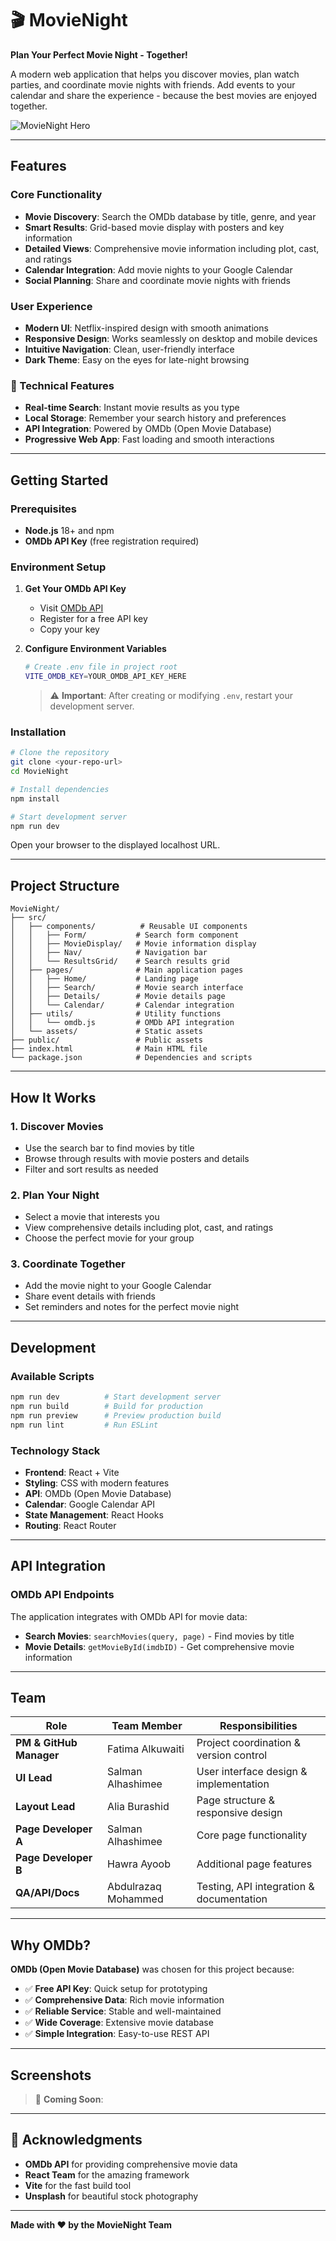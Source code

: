 # 🎬 MovieNight

**Plan Your Perfect Movie Night - Together!**

A modern web application that helps you discover movies, plan watch parties, and coordinate movie nights with friends. Add events to your calendar and share the experience - because the best movies are enjoyed together.

![MovieNight Hero](https://images.unsplash.com/photo-1489599849927-2ee91cede3ba?q=80&w=800&auto=format&fit=crop)

---

##  Features

###  Core Functionality
- **Movie Discovery**: Search the OMDb database by title, genre, and year
- **Smart Results**: Grid-based movie display with posters and key information
- **Detailed Views**: Comprehensive movie information including plot, cast, and ratings
- **Calendar Integration**: Add movie nights to your Google Calendar
- **Social Planning**: Share and coordinate movie nights with friends

###  User Experience
- **Modern UI**: Netflix-inspired design with smooth animations
- **Responsive Design**: Works seamlessly on desktop and mobile devices
- **Intuitive Navigation**: Clean, user-friendly interface
- **Dark Theme**: Easy on the eyes for late-night browsing

### 🔧 Technical Features
- **Real-time Search**: Instant movie results as you type
- **Local Storage**: Remember your search history and preferences
- **API Integration**: Powered by OMDb (Open Movie Database)
- **Progressive Web App**: Fast loading and smooth interactions

---

##  Getting Started

### Prerequisites

- **Node.js** 18+ and npm
- **OMDb API Key** (free registration required)

### Environment Setup

1. **Get Your OMDb API Key**
   - Visit [OMDb API](http://www.omdbapi.com/apikey.aspx)
   - Register for a free API key
   - Copy your key

2. **Configure Environment Variables**
   ```bash
   # Create .env file in project root
   VITE_OMDB_KEY=YOUR_OMDB_API_KEY_HERE
   ```

   > ⚠️ **Important**: After creating or modifying `.env`, restart your development server.

### Installation

```bash
# Clone the repository
git clone <your-repo-url>
cd MovieNight

# Install dependencies
npm install

# Start development server
npm run dev
```

Open your browser to the displayed localhost URL.

---

##  Project Structure

```
MovieNight/
├── src/
│   ├── components/          # Reusable UI components
│   │   ├── Form/           # Search form component
│   │   ├── MovieDisplay/   # Movie information display
│   │   ├── Nav/            # Navigation bar
│   │   └── ResultsGrid/    # Search results grid
│   ├── pages/              # Main application pages
│   │   ├── Home/           # Landing page
│   │   ├── Search/         # Movie search interface
│   │   ├── Details/        # Movie details page
│   │   └── Calendar/       # Calendar integration
│   ├── utils/              # Utility functions
│   │   └── omdb.js         # OMDb API integration
│   └── assets/             # Static assets
├── public/                 # Public assets
├── index.html              # Main HTML file
└── package.json            # Dependencies and scripts
```

---

##  How It Works

### 1. **Discover Movies**
   - Use the search bar to find movies by title
   - Browse through results with movie posters and details
   - Filter and sort results as needed

### 2. **Plan Your Night**
   - Select a movie that interests you
   - View comprehensive details including plot, cast, and ratings
   - Choose the perfect movie for your group

### 3. **Coordinate Together**
   - Add the movie night to your Google Calendar
   - Share event details with friends
   - Set reminders and notes for the perfect movie night

---

##  Development

### Available Scripts

```bash
npm run dev          # Start development server
npm run build        # Build for production
npm run preview      # Preview production build
npm run lint         # Run ESLint
```

### Technology Stack

- **Frontend**: React + Vite
- **Styling**: CSS with modern features
- **API**: OMDb (Open Movie Database)
- **Calendar**: Google Calendar API
- **State Management**: React Hooks
- **Routing**: React Router

---

##  API Integration

### OMDb API Endpoints

The application integrates with OMDb API for movie data:

- **Search Movies**: `searchMovies(query, page)` - Find movies by title
- **Movie Details**: `getMovieById(imdbID)` - Get comprehensive movie information

---

##  Team

| Role | Team Member | Responsibilities |
|------|-------------|------------------|
| **PM & GitHub Manager** | Fatima Alkuwaiti | Project coordination & version control |
| **UI Lead** | Salman Alhashimee | User interface design & implementation |
| **Layout Lead** | Alia Burashid | Page structure & responsive design |
| **Page Developer A** | Salman Alhashimee | Core page functionality |
| **Page Developer B** | Hawra Ayoob | Additional page features |
| **QA/API/Docs** | Abdulrazaq Mohammed | Testing, API integration & documentation |

---

##  Why OMDb?

**OMDb (Open Movie Database)** was chosen for this project because:

- ✅ **Free API Key**: Quick setup for prototyping
- ✅ **Comprehensive Data**: Rich movie information
- ✅ **Reliable Service**: Stable and well-maintained
- ✅ **Wide Coverage**: Extensive movie database
- ✅ **Simple Integration**: Easy-to-use REST API

---

##  Screenshots

> 📸 **Coming Soon**: 

---


## 🙏 Acknowledgments

- **OMDb API** for providing comprehensive movie data
- **React Team** for the amazing framework
- **Vite** for the fast build tool
- **Unsplash** for beautiful stock photography

---


**Made with ❤️ by the MovieNight Team** 

